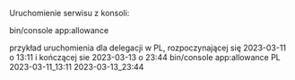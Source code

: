 
Uruchomienie serwisu z konsoli:

bin/console app:allowance <country> <startDate> <endDate>

przykład uruchomienia dla delegacji w PL, rozpoczynającej się 2023-03-11 o 13:11 i kończącej sie 2023-03-13 o 23:44
bin/console app:allowance  PL 2023-03-11_13:11 2023-03-13_23:44
